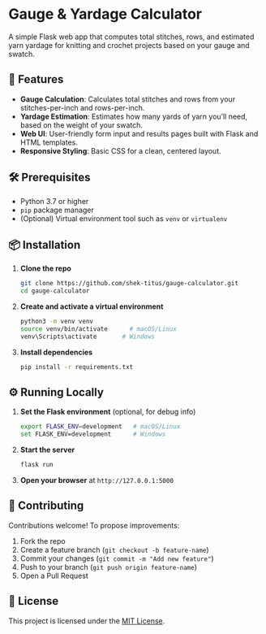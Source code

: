 # Gauge & Yardage Calculator

A simple Flask web app that computes total stitches, rows, and estimated yarn yardage for knitting and crochet projects based on your gauge and swatch.

## 🚀 Features

- **Gauge Calculation**: Calculates total stitches and rows from your stitches-per-inch and rows-per-inch.
- **Yardage Estimation**: Estimates how many yards of yarn you’ll need, based on the weight of your swatch.
- **Web UI**: User-friendly form input and results pages built with Flask and HTML templates.
- **Responsive Styling**: Basic CSS for a clean, centered layout.

## 🛠️ Prerequisites

- Python 3.7 or higher  
- `pip` package manager  
- (Optional) Virtual environment tool such as `venv` or `virtualenv`

## 📦 Installation

1. **Clone the repo**  
   ```bash
   git clone https://github.com/shek-titus/gauge-calculator.git
   cd gauge-calculator
   ```

2. **Create and activate a virtual environment**  
   ```bash
   python3 -m venv venv
   source venv/bin/activate      # macOS/Linux
   venv\Scripts\activate       # Windows
   ```

3. **Install dependencies**  
   ```bash
   pip install -r requirements.txt
   ```

## ⚙️ Running Locally

1. **Set the Flask environment** (optional, for debug info)  
   ```bash
   export FLASK_ENV=development   # macOS/Linux
   set FLASK_ENV=development      # Windows
   ```

2. **Start the server**  
   ```bash
   flask run
   ```

3. **Open your browser** at `http://127.0.0.1:5000`


## 🤝 Contributing

Contributions welcome! To propose improvements:

1. Fork the repo  
2. Create a feature branch (`git checkout -b feature-name`)  
3. Commit your changes (`git commit -m "Add new feature"`)  
4. Push to your branch (`git push origin feature-name`)  
5. Open a Pull Request

## 📄 License

This project is licensed under the [MIT License](LICENSE).
